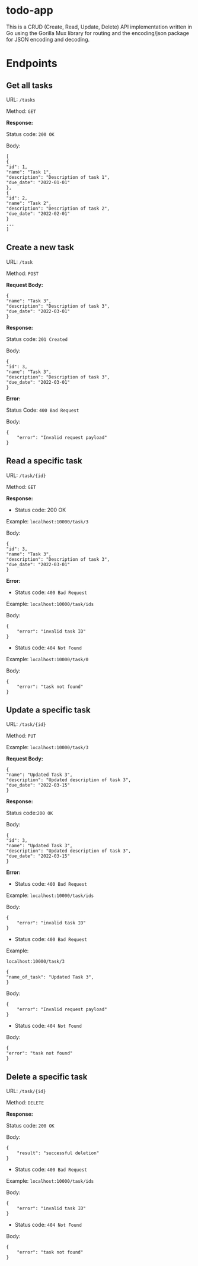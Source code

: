 # todo-app

This is a CRUD (Create, Read, Update, Delete) API implementation written in Go using the Gorilla Mux library for routing and the encoding/json package for JSON encoding and decoding.

# Endpoints

## Get all tasks
URL: `/tasks`

Method: `GET`

**Response:**

Status code: `200 OK`

Body:

```
[
{
"id": 1,
"name": "Task 1",
"description": "Description of task 1",
"due_date": "2022-01-01"
},
{
"id": 2,
"name": "Task 2",
"description": "Description of task 2",
"due_date": "2022-02-01"
}
...
]
```

## Create a new task
URL: `/task`

Method: `POST`

**Request Body:**

```
{
"name": "Task 3",
"description": "Description of task 3",
"due_date": "2022-03-01"
}
```
**Response:**

Status code: `201 Created`

Body:

```
{
"id": 3,
"name": "Task 3",
"description": "Description of task 3",
"due_date": "2022-03-01"
}
```

**Error:**

Status Code: `400 Bad Request`

Body:
```
{
    "error": "Invalid request payload"
}
```

## Read a specific task

URL: `/task/{id}`

Method: `GET`

**Response:**

- Status code: 200 OK

Example: `localhost:10000/task/3`

Body:

```
{
"id": 3,
"name": "Task 3",
"description": "Description of task 3",
"due_date": "2022-03-01"
}
```
**Error:**

- Status code: `400 Bad Request`

Example: `localhost:10000/task/ids`

Body:

```
{
    "error": "invalid task ID"
}
```

- Status code: `404 Not Found`

Example: `localhost:10000/task/0`

Body:

``` 
{
    "error": "task not found"
}
```

## Update a specific task

URL: `/task/{id}`

Method: `PUT`

Example: `localhost:10000/task/3`

**Request Body:**

```
{
"name": "Updated Task 3",
"description": "Updated description of task 3",
"due_date": "2022-03-15"
}
```
**Response:**

Status code:`200 OK`

Body:

```
{
"id": 3,
"name": "Updated Task 3",
"description": "Updated description of task 3",
"due_date": "2022-03-15"
}
```

**Error:**

- Status code: `400 Bad Request`

Example: `localhost:10000/task/ids`

Body:

```
{
    "error": "invalid task ID"
}
```

- Status code: `400 Bad Request`

Example: 
``` 
localhost:10000/task/3

{
"name_of_task": "Updated Task 3",
}
```

Body:

```
{
    "error": "Invalid request payload"
}
```

- Status code: `404 Not Found`

Body:

```
{
"error": "task not found"
}
```
## Delete a specific task

URL: `/task/{id}`

Method: `DELETE`

**Response:**

Status code: `200 OK`

Body:

```
{
    "result": "successful deletion"
}
```

- Status code: `400 Bad Request`

Example: `localhost:10000/task/ids`

Body:

```
{
    "error": "invalid task ID"
}
```

- Status code: `404 Not Found`

Body:
``` 
{
    "error": "task not found"
}
```